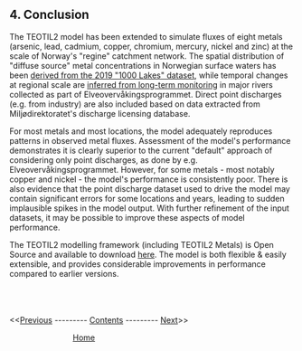 ## 4. Conclusion

The TEOTIL2 model has been extended to simulate fluxes of eight metals (arsenic, lead, cadmium, copper, chromium, mercury, nickel and zinc) at the scale of Norway's "regine" catchment network. The spatial distribution of "diffuse source" metal concentrations in Norwegian surface waters has been [derived from the 2019 "1000 Lakes" dataset](https://nbviewer.jupyter.org/github/NIVANorge/teotil2/blob/main/notebooks/dev03_teotil2_metals_1k_lakes_2019.ipynb), while temporal changes at regional scale are [inferred from long-term monitoring](https://nbviewer.jupyter.org/github/NIVANorge/teotil2/blob/main/notebooks/dev04_teotil2_metals_over_time.ipynb) in major rivers collected as part of Elveovervåkingsprogrammet. Direct point discharges (e.g. from industry) are also included based on data extracted from Miljødirektoratet's discharge licensing database.

For most metals and most locations, the model adequately reproduces patterns in observed metal fluxes. Assessment of the model's performance demonstrates it is clearly superior to the current "default" approach of considering only point discharges, as done by e.g. Elveovervåkingsprogrammet. However, for some metals - most notably copper and nickel - the model's performance is consistently poor. There is also evidence that the point discharge dataset used to drive the model may contain significant errors for some locations and years, leading to sudden implausible spikes in the model output. With further refinement of the input datasets, it may be possible to improve these aspects of model performance. 

The TEOTIL2 modelling framework (including TEOTIL2 Metals) is Open Source and available to download [here](https://github.com/NIVANorge/teotil2). The model is both flexible & easily extensible, and provides considerable improvements in performance compared to earlier versions.

\
\
\
<<[Previous](07_1000_lakes.html) --------- [Contents](00_intro_and_toc.html) --------- [Next](09_references.html)>>

        [Home](https://nivanorge.github.io/teotil2/)